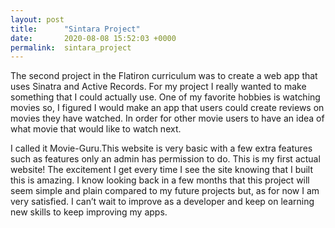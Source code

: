 ```yaml
---
layout: post
title:      "Sintara Project"
date:       2020-08-08 15:52:03 +0000
permalink:  sintara_project
---
```



The second project in the Flatiron curriculum was to create a web app that uses Sinatra and Active Records. For my project I really wanted to make something that I could actually use. One of my favorite hobbies is watching movies so, I figured I would make an app that users could create reviews on movies they have watched. In order for other movie users to have an idea of what movie that would like to watch next.

 I called it Movie-Guru.This website is very basic with a few extra features such as features only an admin has permission to do. This is my first actual website! The excitement I get every time I see the site knowing that I built this is amazing. I know looking back in a few months that this project will seem simple and plain compared to my future projects but, as for now I am very satisfied. I can’t wait to improve as a developer and keep on learning new skills to keep improving my apps.
